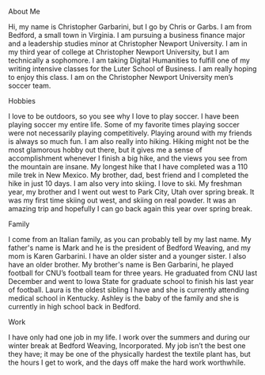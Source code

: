 About Me 

Hi, my name is Christopher Garbarini, but I go by Chris or Garbs. I am from Bedford, a small town in Virginia. I am pursuing a business finance major and a leadership studies minor at Christopher Newport University. I am in my third year of college at Christopher Newport University, but I am technically a sophomore. I am taking Digital Humanities to fulfill one of my writing intensive classes for the Luter School of Business. I am really hoping to enjoy this class. I am on the Christopher Newport University men’s soccer team. 

Hobbies

I love to be outdoors, so you see why I love to play soccer. I have been playing soccer my entire life. Some of my favorite times playing soccer were not necessarily playing competitively. Playing around with my friends is always so much fun. I am also really into hiking. Hiking might not be the most glamorous hobby out there, but it gives me a sense of accomplishment whenever I finish a big hike, and the views you see from the mountain are insane. My longest hike that I have completed was a 110 mile trek in New Mexico. My brother, dad, best friend and I completed the hike in just 10 days. I am also very into skiing. I love to ski. My freshman year, my brother and I went out west to Park City, Utah over spring break. It was my first time skiing out west, and skiing on real powder. It was an amazing trip and hopefully I can go back again this year over spring break.

Family 

I come from an Italian family, as you can probably tell by my last name. My father's name is Mark and he is the president of Bedford Weaving, and my mom is Karen Garbarini. I have an older sister and a younger sister. I also have an older brother. My brother's name is Ben Garbarini, he played football for CNU’s football team for three years. He graduated from CNU last December and went to Iowa State for graduate school to finish his last year of football. Laura is the oldest sibling I have and she is currently attending medical school in Kentucky. Ashley is the baby of the family and she is currently in high school back in Bedford.   

Work

I have only had one job in my life. I work over the summers and during our winter break at Bedford Weaving, Incorporated. My job isn’t the best one they have; it may be one of the physically hardest the textile plant has, but the hours I get to work, and the days off make the hard work worthwhile.    

